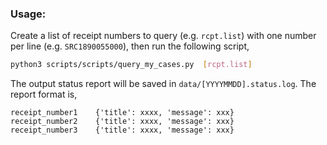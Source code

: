 ### Usage:

Create a list of receipt numbers to query (e.g. `rcpt.list`) with one number per line (e.g. `SRC1890055000`), 
then run the following script,

```bash
python3 scripts/scripts/query_my_cases.py  [rcpt.list]
```

The output status report will be saved in  `data/[YYYYMMDD].status.log`. The report format is, 

```
receipt_number1    {'title': xxxx, 'message': xxx}
receipt_number2    {'title': xxxx, 'message': xxx}
receipt_number3    {'title': xxxx, 'message': xxx}
```





